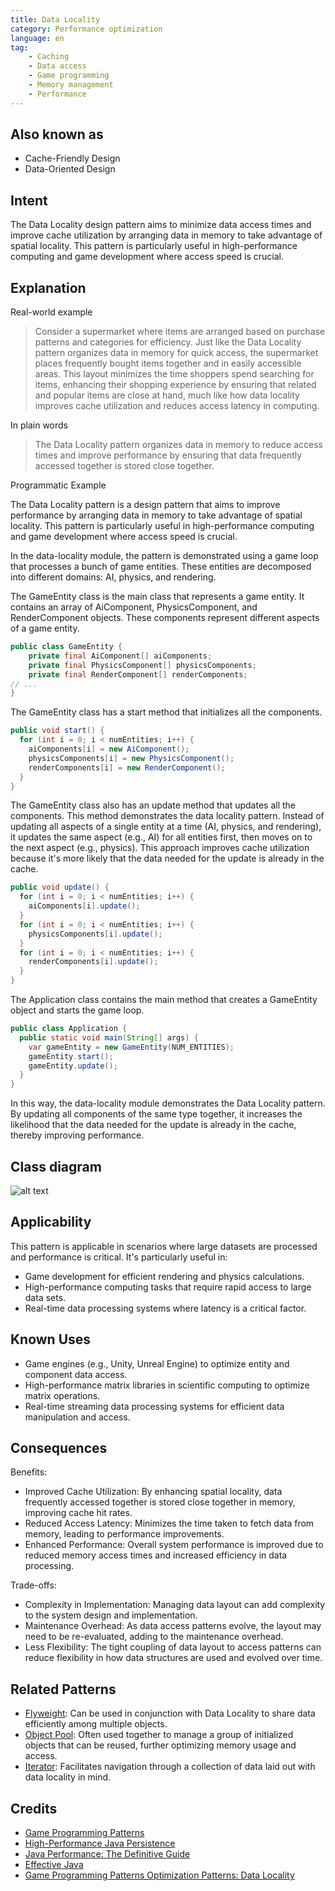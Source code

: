 ```yaml
---
title: Data Locality
category: Performance optimization
language: en
tag:
    - Caching
    - Data access
    - Game programming
    - Memory management
    - Performance
---
```


## Also known as

* Cache-Friendly Design
* Data-Oriented Design

## Intent

The Data Locality design pattern aims to minimize data access times and improve cache utilization by arranging data in memory to take advantage of spatial locality. This pattern is particularly useful in high-performance computing and game development where access speed is crucial.

## Explanation

Real-world example

> Consider a supermarket where items are arranged based on purchase patterns and categories for efficiency. Just like the Data Locality pattern organizes data in memory for quick access, the supermarket places frequently bought items together and in easily accessible areas. This layout minimizes the time shoppers spend searching for items, enhancing their shopping experience by ensuring that related and popular items are close at hand, much like how data locality improves cache utilization and reduces access latency in computing.

In plain words

> The Data Locality pattern organizes data in memory to reduce access times and improve performance by ensuring that data frequently accessed together is stored close together.

Programmatic Example

The Data Locality pattern is a design pattern that aims to improve performance by arranging data in memory to take advantage of spatial locality. This pattern is particularly useful in high-performance computing and game development where access speed is crucial.

In the data-locality module, the pattern is demonstrated using a game loop that processes a bunch of game entities. These entities are decomposed into different domains: AI, physics, and rendering.

The GameEntity class is the main class that represents a game entity. It contains an array of AiComponent, PhysicsComponent, and RenderComponent objects. These components represent different aspects of a game entity.

```java
public class GameEntity {
    private final AiComponent[] aiComponents;
    private final PhysicsComponent[] physicsComponents;
    private final RenderComponent[] renderComponents;
// ...
}
```

The GameEntity class has a start method that initializes all the components.

```java
public void start() {
  for (int i = 0; i < numEntities; i++) {
    aiComponents[i] = new AiComponent();
    physicsComponents[i] = new PhysicsComponent();
    renderComponents[i] = new RenderComponent();
  }
}
```

The GameEntity class also has an update method that updates all the components. This method demonstrates the data locality pattern. Instead of updating all aspects of a single entity at a time (AI, physics, and rendering), it updates the same aspect (e.g., AI) for all entities first, then moves on to the next aspect (e.g., physics). This approach improves cache utilization because it's more likely that the data needed for the update is already in the cache.

```java
public void update() {
  for (int i = 0; i < numEntities; i++) {
    aiComponents[i].update();
  }
  for (int i = 0; i < numEntities; i++) {
    physicsComponents[i].update();
  }
  for (int i = 0; i < numEntities; i++) {
    renderComponents[i].update();
  }
}
```

The Application class contains the main method that creates a GameEntity object and starts the game loop.

```java
public class Application {
  public static void main(String[] args) {
    var gameEntity = new GameEntity(NUM_ENTITIES);
    gameEntity.start();
    gameEntity.update();
  }
}
```

In this way, the data-locality module demonstrates the Data Locality pattern. By updating all components of the same type together, it increases the likelihood that the data needed for the update is already in the cache, thereby improving performance.

## Class diagram

![alt text](./etc/data-locality.urm.png "Data Locality pattern class diagram")

## Applicability

This pattern is applicable in scenarios where large datasets are processed and performance is critical. It's particularly useful in:

* Game development for efficient rendering and physics calculations.
* High-performance computing tasks that require rapid access to large data sets.
* Real-time data processing systems where latency is a critical factor.

## Known Uses

* Game engines (e.g., Unity, Unreal Engine) to optimize entity and component data access.
* High-performance matrix libraries in scientific computing to optimize matrix operations.
* Real-time streaming data processing systems for efficient data manipulation and access.

## Consequences

Benefits:

* Improved Cache Utilization: By enhancing spatial locality, data frequently accessed together is stored close together in memory, improving cache hit rates.
* Reduced Access Latency: Minimizes the time taken to fetch data from memory, leading to performance improvements.
* Enhanced Performance: Overall system performance is improved due to reduced memory access times and increased efficiency in data processing.

Trade-offs:

* Complexity in Implementation: Managing data layout can add complexity to the system design and implementation.
* Maintenance Overhead: As data access patterns evolve, the layout may need to be re-evaluated, adding to the maintenance overhead.
* Less Flexibility: The tight coupling of data layout to access patterns can reduce flexibility in how data structures are used and evolved over time.

## Related Patterns

* [Flyweight](https://java-design-patterns.com/patterns/flyweight/): Can be used in conjunction with Data Locality to share data efficiently among multiple objects.
* [Object Pool](https://java-design-patterns.com/patterns/object-pool/): Often used together to manage a group of initialized objects that can be reused, further optimizing memory usage and access.
* [Iterator](https://java-design-patterns.com/patterns/iterator/): Facilitates navigation through a collection of data laid out with data locality in mind.

## Credits

* [Game Programming Patterns](https://amzn.to/3vK8c0d)
* [High-Performance Java Persistence](https://amzn.to/3TMc8Wd)
* [Java Performance: The Definitive Guide](https://amzn.to/3Ua392J)
* [Effective Java](https://amzn.to/4cGk2Jz)
* [Game Programming Patterns Optimization Patterns: Data Locality](http://gameprogrammingpatterns.com/data-locality.html)
